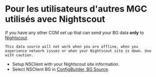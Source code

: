 # Pour les utilisateurs d'autres MGC utilisés avec Nightscout

If you have any other CGM set up that can send your BG data **only** to [Nightscout](https://nightscout.github.io/).

```{important}
This data source will not work when you are offline, when you experience network issues or when your Nightscout site is down. Use with caution.
```

-   Setup NSClient with your Nightscout site information.
-   Select NSClient BG in [ConfigBuilder, BG Source](#Config-Builder-bg-source).
